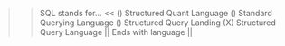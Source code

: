 >> SQL stands for... <<
() Structured Quant Language
() Standard Querying Language
() Structured Query Landing
(X) Structured Query Language
|| Ends with language ||
